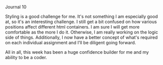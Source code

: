 #
Journal 10

Styling is a good challenge for me.  It's not something I am especially good at, so it's an interesting challenge.  I still get a bit confused on how various positions affect different html containers.  I am sure I will get more comfortable as the more I do it.  Otherwise, I am really working on the logic side of things.  Additionally, I now have a better concept of what's required on each individual assignment and I'll be diligent going forward.

All in all, this week has been a huge confidence builder for me and my ability to be a coder.  
